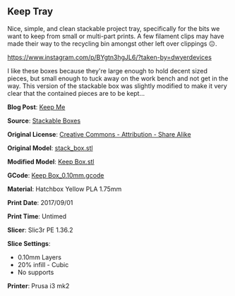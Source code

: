 ## Keep Tray

Nice, simple, and clean stackable project tray, specifically for the bits we want to keep from small or multi-part prints. A few filament clips may have made their way to the recycling bin amongst other left over clippings 😐. 

https://www.instagram.com/p/BYgtn3hgJL6/?taken-by=dwyerdevices

I like these boxes because they're large enough to hold decent sized pieces, but small enough to tuck away on the work bench and not get in the way. This version of the stackable box was slightly modified to make it very clear that the contained pieces are to be kept...

**Blog Post**: [Keep Me](http://www.dwyerdevices.com/2017/09/07/keep-me/)

**Source**: [Stackable Boxes](https://www.thingiverse.com/thing:647425)

**Original License**: [Creative Commons - Attribution - Share Alike](http://creativecommons.org/licenses/by-sa/3.0/)

**Original Model**: [stack_box.stl](https://www.thingiverse.com/download:1041629)

**Modified Model**: [Keep Box.stl](https://github.com/dwyerdevices/prints/blob/master/2017/09/Keep%20Box/Keep%20Box.stl)

**GCode**: [Keep Box_0.10mm.gcode](https://github.com/dwyerdevices/prints/blob/master/2017/09/Keep%20Box/Keep%20Box_0.10mm.gcode)

**Material**: Hatchbox Yellow PLA 1.75mm

**Print Date**: 2017/09/01

**Print Time**: Untimed

**Slicer**: Slic3r PE 1.36.2

**Slice Settings**:

 - 0.10mm Layers
 - 20% infill - Cubic
 - No supports

**Printer**: Prusa i3 mk2